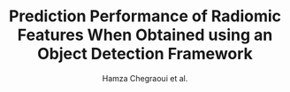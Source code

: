 ---
cat: gaia
subcat: brainomics
bestof: false
author: Hamza Chegraoui et al.
title: Prediction Performance of Radiomic Features When Obtained using an Object Detection Framework
year: 2021
type: inproceedings
doi: 10.1109/ISBI48211.2021.9434148
booktitle: 2021 IEEE 18th International Symposium on Biomedical Imaging (ISBI)
---